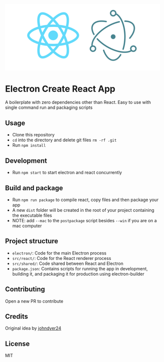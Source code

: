 ![header](./src/assets/images/header.png)

# Electron Create React App

A boilerplate with zero dependencies other than React. Easy to use with single command run and packaging scripts

## Usage

- Clone this repository
- `cd` into the directory and delete git files `rm -rf .git`
- Run `npm install`

## Development

- Run `npm start` to start electron and react concurrently

## Build and package

- Run `npm run package` to compile react, copy files and then package your app
- A new `dist` folder will be created in the root of your project containing the executable files
- NOTE: add `--mac` to the `postpackage` script besides `--win` if you are on a mac computer

## Project structure

- `electron/`: Code for the main Electron process
- `src/react/`: Code for the React renderer process
- `src/shared/`: Code shared between React and Electron
- `package.json`: Contains scripts for running the app in development, building it, and packaging it for production using electron-builder

## Contributing

Open a new PR to contribute

## Credits

Original idea by [johndyer24](https://github.com/johndyer24)

## License

MIT
